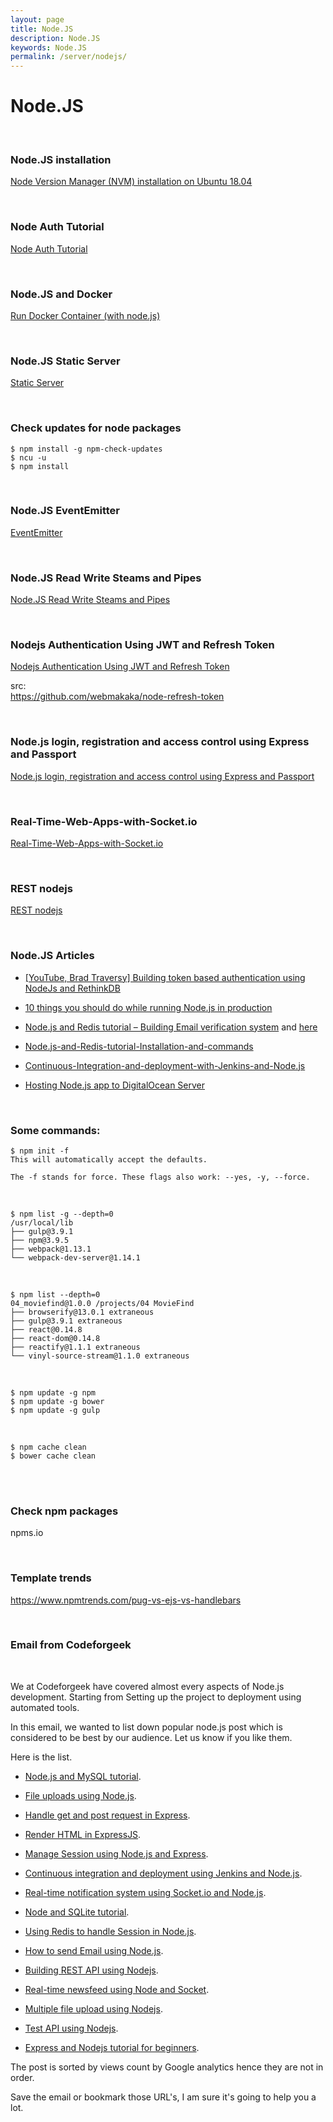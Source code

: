 ```yaml
---
layout: page
title: Node.JS
description: Node.JS
keywords: Node.JS
permalink: /server/nodejs/
---
```


# Node.JS

<br/>

### Node.JS installation

<a href="/env/nodejs/">Node Version Manager (NVM) installation on Ubuntu 18.04</a>

<br/>

### Node Auth Tutorial

<a href="https://www.youtube.com/watch?v=SnoAwLP1a-0&list=PL4cUxeGkcC9iqqESP8335DA5cRFp8loyp">Node Auth Tutorial </a>

<br/>

### Node.JS and Docker

<a href="/env/docker/run-container/linux/">Run Docker Container (with node.js)</a>

<br/>

### Node.JS Static Server

<a href="/server/nodejs/static-server/">Static Server</a>

<br/>

### Check updates for node packages

    $ npm install -g npm-check-updates
    $ ncu -u
    $ npm install

<br/>

### Node.JS EventEmitter

<a href="/server/nodejs/event-emitter/">EventEmitter</a>

<br/>

### Node.JS Read Write Steams and Pipes

<a href="/server/nodejs/read-write-stream/">Node.JS Read Write Steams and Pipes</a>

<br/>

### Nodejs Authentication Using JWT and Refresh Token

[Nodejs Authentication Using JWT and Refresh Token](https://codeforgeek.com/2018/03/refresh-token-jwt-nodejs-authentication/)

src:  
https://github.com/webmakaka/node-refresh-token

<br/>

### Node.js login, registration and access control using Express and Passport

[Node.js login, registration and access control using Express and Passport](https://bitbucket.org/marley-nodejs/node.js-login-system-with-passport)

<br/>

### Real-Time-Web-Apps-with-Socket.io

[Real-Time-Web-Apps-with-Socket.io](https://bitbucket.org/marley-nodejs/real-time-web-apps-with-socket.io)

<br/>

### REST nodejs

[REST nodejs](https://github.com/hengkiardo/restcountries)

<br/>

### Node.JS Articles

- <a href="https://codeforgeek.com/2016/08/token-based-authentication-using-nodejs-rethinkdb/" rel="nofollow">[YouTube, Brad Traversy] Building token based authentication using NodeJs and RethinkDB</a>

- <a href="https://codeforgeek.com/2016/09/10-things-running-node-js-production/" rel="nofollow">10 things you should do while running Node.js in production</a>

- <a href="https://codeforgeek.com/2016/06/node-js-redis-tutorial-building-email-verification-system/" rel="nofollow">Node.js and Redis tutorial – Building Email verification system</a> and <a href="https://codeforgeek.com/2016/06/nodejs-mandrill-integration/" rel="nofollow">here</a>

- <a href="https://codeforgeek.com/2016/06/node-js-redis-tutorial-installation-commands/" rel="nofollow">Node.js-and-Redis-tutorial-Installation-and-commands</a>

- <a href="https://codeforgeek.com/2016/04/continuous-integration-deployment-jenkins-node-js/" rel="nofollow">Continuous-Integration-and-deployment-with-Jenkins-and-Node.js</a>

- <a href="https://codeforgeek.com/2016/03/hosting-node-js-app-to-digitalocean-server/" rel="nofollow">Hosting Node.js app to DigitalOcean Server</a>

<br/>

### Some commands:

    $ npm init -f
    This will automatically accept the defaults.

    The -f stands for force. These flags also work: --yes, -y, --force.

<br/>

    $ npm list -g --depth=0
    /usr/local/lib
    ├── gulp@3.9.1
    ├── npm@3.9.5
    ├── webpack@1.13.1
    └── webpack-dev-server@1.14.1

<br/>

    $ npm list --depth=0
    04_moviefind@1.0.0 /projects/04 MovieFind
    ├── browserify@13.0.1 extraneous
    ├── gulp@3.9.1 extraneous
    ├── react@0.14.8
    ├── react-dom@0.14.8
    ├── reactify@1.1.1 extraneous
    └── vinyl-source-stream@1.1.0 extraneous

<br/>

    $ npm update -g npm
    $ npm update -g bower
    $ npm update -g gulp

<br/>

    $ npm cache clean
    $ bower cache clean

<br/>

<br/>

### Check npm packages

npms.io

<br/>

### Template trends

https://www.npmtrends.com/pug-vs-ejs-vs-handlebars

<br/>

### Email from Codeforgeek

<br/>

We at Codeforgeek have covered almost every aspects of Node.js development. Starting from Setting up the project to deployment using automated tools.

In this email, we wanted to list down popular node.js post which is considered to be best by our audience. Let us know if you like them.

Here is the list.

- <a href="https://codeforgeek.com/2015/01/nodejs-mysql-tutorial/" rel="nofollow">Node.js and MySQL tutorial</a>.

- <a href="https://codeforgeek.com/2014/11/file-uploads-using-node-js/" rel="nofollow">File uploads using Node.js</a>.

- <a href="https://codeforgeek.com/2014/09/handle-get-post-request-express-4/" rel="nofollow">Handle get and post request in Express</a>.

- <a href="https://codeforgeek.com/2015/01/render-html-file-expressjs/" rel="nofollow">Render HTML in ExpressJS</a>.

- <a href="https://codeforgeek.com/2014/09/manage-session-using-node-js-express-4/" rel="nofollow">Manage Session using Node.js and Express</a>.

- <a href="https://codeforgeek.com/2016/04/continuous-integration-deployment-jenkins-node-js/" rel="nofollow">Continuous integration and deployment using Jenkins and Node.js</a>.

- <a href="https://codeforgeek.com/2015/09/real-time-notification-system-using-socket-io/" rel="nofollow">Real-time notification system using Socket.io and Node.js</a>.

- <a href="https://codeforgeek.com/2014/07/node-sqlite-tutorial/" rel="nofollow">Node and SQLite tutorial</a>.

- <a href="https://codeforgeek.com/2015/07/using-redis-to-handle-session-in-node-js/" rel="nofollow">Using Redis to handle Session in Node.js</a>.

- <a href="https://codeforgeek.com/2014/07/send-e-mail-node-js/" rel="nofollow">How to send Email using Node.js</a>.

- <a href="https://codeforgeek.com/2015/03/restful-api-node-and-express-4/" rel="nofollow">Building REST API using Nodejs</a>.

- <a href="https://codeforgeek.com/2015/03/real-time-app-socket-io/" rel="nofollow">Real-time newsfeed using Node and Socket</a>.

- <a href="https://codeforgeek.com/2016/01/multiple-file-upload-node-js/" rel="nofollow">Multiple file upload using Nodejs</a>.

- <a href="https://codeforgeek.com/2015/07/unit-testing-nodejs-application-using-mocha/" rel="nofollow">Test API using Nodejs</a>.

- <a href="https://codeforgeek.com/2014/06/express-nodejs-tutorial/" rel="nofollow">Express and Nodejs tutorial for beginners</a>.

The post is sorted by views count by Google analytics hence they are not in order.

Save the email or bookmark those URL's, I am sure it's going to help you a lot.
